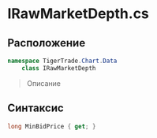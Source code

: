
# IRawMarketDepth.cs
## Расположение
```csharp
namespace TigerTrade.Chart.Data  
    class IRawMarketDepth
```

> Описание

## Синтаксис
```csharp
long MinBidPrice { get; }
```
